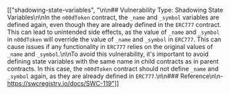 [["shadowing-state-variables", "\n\n## Vulnerability Type: Shadowing State Variables\n\nIn the `n00dToken` contract, the `_name` and `_symbol` variables are defined again, even though they are already defined in the `ERC777` contract. This can lead to unintended side effects, as the value of `_name` and `_symbol` in `n00dToken` will override the value of `_name` and `_symbol` in `ERC777`. This can cause issues if any functionality in `ERC777` relies on the original values of `_name` and `_symbol`.\n\nTo avoid this vulnerability, it's important to avoid defining state variables with the same name in child contracts as in parent contracts. In this case, the `n00dToken` contract should not define `_name` and `_symbol` again, as they are already defined in `ERC777`.\n\n### Reference\n\n- https://swcregistry.io/docs/SWC-119"]]